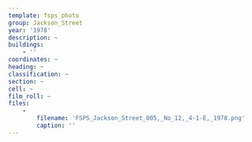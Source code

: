 ```yaml
---
template: fsps_photo
group: Jackson_Street
year: '1978'
description: ~
buildings:
    - ''
coordinates: ~
heading: ~
classification: ~
section: ~
cell: ~
film_roll: ~
files:
    -
        filename: 'FSPS_Jackson_Street_005,_No_12,_4-1-E,_1978.png'
        caption: ''
---
```

